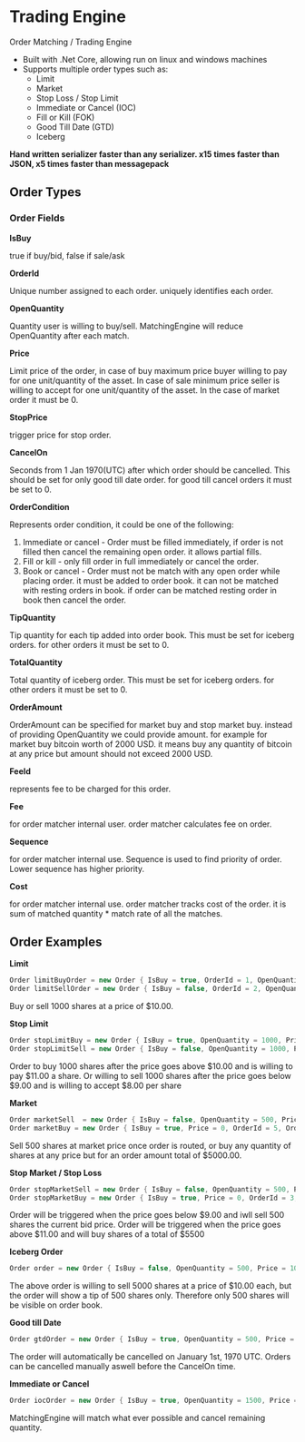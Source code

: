 # Trading Engine

Order Matching / Trading Engine
- Built with .Net Core, allowing run on linux and windows machines
- Supports multiple order types such as:
  - Limit
  - Market
  - Stop Loss / Stop Limit
  - Immediate or Cancel (IOC)
  - Fill or Kill (FOK)
  - Good Till Date (GTD)
  - Iceberg
  
**Hand written serializer faster than any serializer. x15 times faster than JSON, x5 times faster than messagepack**

## Order Types
### Order Fields
**IsBuy**

true if buy/bid, false if sale/ask

**OrderId**

Unique number assigned to each order. uniquely identifies each order.

**OpenQuantity**

Quantity user is willing to buy/sell. MatchingEngine will reduce OpenQuantity after each match.

**Price**

Limit price of the order, in case of buy maximum price buyer willing to pay for one unit/quantity of the asset. In case of sale minimum price seller is willing to accept for one unit/quantity of the asset. In the case of market order it must be 0.

**StopPrice**

trigger price for stop order.

**CancelOn**

Seconds from 1 Jan 1970(UTC) after which order should be cancelled. This should be set for only good till date order. for good till cancel orders it must be set to 0.

**OrderCondition**

Represents order condition, it could be one of the following:
1. Immediate or cancel - Order must be filled immediately, if order is not filled then cancel the remaining open order. it allows partial fills.
2. Fill or kill - only fill order in full immediately or cancel the order.
3. Book or cancel - Order must not be match with any open order while placing order. it must be added to order book. it can not be matched with resting orders in book. if order can be matched resting order in book then cancel the order.

**TipQuantity**

Tip quantity for each tip added into order book. This must be set for iceberg orders. for other orders it must be set to 0.

**TotalQuantity**

Total quantity of iceberg order. This must be set for iceberg orders. for other orders it must be set to 0.

**OrderAmount**

OrderAmount can be specified for market buy and stop market buy. instead of providing OpenQuantity we could provide amount. for example for market buy bitcoin worth of 2000 USD. it means buy any quantity of bitcoin at any price but amount should not exceed 2000 USD.

**FeeId**

represents fee to be charged for this order.

**Fee**

for order matcher internal user. order matcher calculates fee on order.

**Sequence**

for order matcher internal use. Sequence is used to find priority of order. Lower sequence has higher priority.

**Cost**

for order matcher internal use. order matcher tracks cost of the order. it is sum of matched quantity * match rate of all the matches.

## Order Examples

**Limit**
```C#
Order limitBuyOrder = new Order { IsBuy = true, OrderId = 1, OpenQuantity = 1000, Price = 10 };
Order limitSellOrder = new Order { IsBuy = false, OrderId = 2, OpenQuantity = 1000, Price = 10 };
```
Buy or sell 1000 shares at a price of $10.00.

**Stop Limit**
```C#
Order stopLimitBuy = new Order { IsBuy = true, OpenQuantity = 1000, Price = 11, OrderId = 1, StopPrice = 10 };
Order stopLimitSell = new Order { IsBuy = false, OpenQuantity = 1000, Price = 8, OrderId = 1, StopPrice = 9 };
```
Order to buy 1000 shares after the price goes above $10.00 and is willing to pay $11.00 a share. Or willing to sell 1000 shares after the price goes below $9.00 and is willing to accept $8.00 per share

**Market**
```C#
Order marketSell  = new Order { IsBuy = false, OpenQuantity = 500, Price = 0, OrderId = 2 };
Order marketBuy = new Order { IsBuy = true, Price = 0, OrderId = 5, OrderAmount = 5000 };
```
Sell 500 shares at market price once order is routed, or buy any quantity of shares at any price but for an order amount total of $5000.00.

**Stop Market / Stop Loss**
```C#
Order stopMarketSell = new Order { IsBuy = false, OpenQuantity = 500, Price = 0, OrderId = 3, StopPrice = 9 };
Order stopMarketBuy = new Order { IsBuy = true, Price = 0, OrderId = 3, StopPrice = 11, OrderAmount = 5500 };
```
Order will be triggered when the price goes below $9.00 and iwll sell 500 shares the current bid price. Order will be triggered when the price goes above $11.00 and will buy shares of a total of $5500

**Iceberg Order**
```C#
Order order = new Order { IsBuy = false, OpenQuantity = 500, Price = 10, OrderId = 1, TipQuantity = 500, TotalQuantity = 5000 };
```
The above order is willing to sell 5000 shares at a price of $10.00 each, but the order will show a tip of 500 shares only. Therefore only 500 shares will be visible on order book.

**Good till Date**
```C#
Order gtdOrder = new Order { IsBuy = true, OpenQuantity = 500, Price = 10, OrderId = 1, CancelOn = 1 };
```
The order will automatically be cancelled on January 1st, 1970 UTC. Orders can be cancelled manually aswell before the CancelOn time.

**Immediate or Cancel**
```C#
Order iocOrder = new Order { IsBuy = true, OpenQuantity = 1500, Price = 10, OrderId = 2, OrderCondition = OrderCondition.ImmediateOrCancel };
```
MatchingEngine will match what ever possible and cancel remaining quantity.
